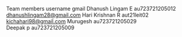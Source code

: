Team members        username          gmail
Dhanush Lingam E    au723721205012    dhanushlingam28@gmail.com
Hari Krishnan R     aut21leit02       kichahari98@gmail.com
Murugesh            au723721205029    
Deepak p            au723721205009    
